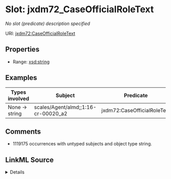 

# Slot: jxdm72_CaseOfficialRoleText


_No slot (predicate) description specified_





URI: [jxdm72:CaseOfficialRoleText](http://release.niem.gov/niem/domains/jxdm/7.2/#CaseOfficialRoleText)



<!-- no inheritance hierarchy -->








## Properties

* Range: [xsd:string](http://www.w3.org/2001/XMLSchema#string)






## Examples

| Types involved | Subject | Predicate | Object |
| --- | --- | --- | --- |
| None → string | scales/Agent/almd;;1:16-cr-00020_a2 | jxdm72:CaseOfficialRoleText | Assigned Judge |


## Comments

* 1119175 occurrences with untyped subjects and object type string.



## LinkML Source

<details>

```yaml
name: jxdm72_CaseOfficialRoleText
description: No slot (predicate) description specified
comments:
- 1119175 occurrences with untyped subjects and object type string.
examples:
- description: None → string
  object:
    example_object: Assigned Judge
    example_object_type: string
    example_predicate: jxdm72:CaseOfficialRoleText
    example_subject: scales/Agent/almd;;1:16-cr-00020_a2
    example_subject_type: None
from_schema: scales-kg-new
rank: 1000
slot_uri: jxdm72:CaseOfficialRoleText
alias: jxdm72_CaseOfficialRoleText
range: string

```
</details>